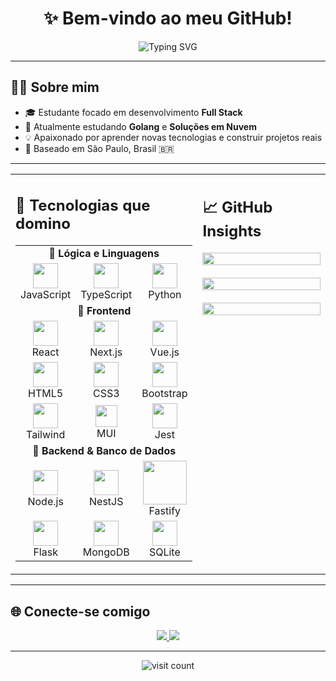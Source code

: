 <!-- Banner -->
<h1 align="center">✨ Bem-vindo ao meu GitHub!</h1>
<p align="center">
  <img src="https://readme-typing-svg.herokuapp.com?font=Fira+Code&weight=500&size=24&duration=3000&pause=1000&color=FFA500&center=true&vCenter=true&width=700&lines=Desenvolvedor+Full+Stack+com+foco+em+Back-end;Experiência+em+JavaScript%2C+TypeScript+e+Python;Atualmente+aprendendo+Go+%F0%9F%94%A5" alt="Typing SVG" />
</p>




---

## 🧑‍💻 Sobre mim

- 🎓 Estudante focado em desenvolvimento **Full Stack**
- 🌱 Atualmente estudando **Golang** e **Soluções em Nuvem**
- 💡 Apaixonado por aprender novas tecnologias e construir projetos reais
- 📍 Baseado em São Paulo, Brasil 🇧🇷

---

<table>
  <tr>
    <!-- Coluna 1: Tecnologias -->
    <td valign="top" width="50%">
      <h2>🚀 Tecnologias que domino</h2>
      <table>
        <tr>
          <td align="center" colspan="3"><strong>🧠 Lógica e Linguagens</strong></td>
        </tr>
        <tr>
          <td align="center"><img src="https://cdn.jsdelivr.net/gh/devicons/devicon/icons/javascript/javascript-original.svg" width="40"/><br/>JavaScript</td>
          <td align="center"><img src="https://cdn.jsdelivr.net/gh/devicons/devicon/icons/typescript/typescript-original.svg" width="40"/><br/>TypeScript</td>
          <td align="center"><img src="https://cdn.jsdelivr.net/gh/devicons/devicon/icons/python/python-original.svg" width="40"/><br/>Python</td>
        </tr>
        <tr>
          <td align="center" colspan="3"><strong>🎨 Frontend</strong></td>
        </tr>
        <tr>
          <td align="center"><img src="https://cdn.jsdelivr.net/gh/devicons/devicon/icons/react/react-original.svg" width="40"/><br/>React</td>
          <td align="center"><img src="https://cdn.jsdelivr.net/gh/devicons/devicon/icons/nextjs/nextjs-original.svg" width="40"/><br/>Next.js</td>
          <td align="center"><img src="https://cdn.jsdelivr.net/gh/devicons/devicon/icons/vuejs/vuejs-original.svg" width="40"/><br/>Vue.js</td>
        </tr>
        <tr>
          <td align="center"><img src="https://cdn.jsdelivr.net/gh/devicons/devicon/icons/html5/html5-original.svg" width="40"/><br/>HTML5</td>
          <td align="center"><img src="https://cdn.jsdelivr.net/gh/devicons/devicon/icons/css3/css3-original.svg" width="40"/><br/>CSS3</td>
          <td align="center"><img src="https://cdn.jsdelivr.net/gh/devicons/devicon/icons/bootstrap/bootstrap-original.svg" width="40"/><br/>Bootstrap</td>
        </tr>
        <tr>
          <td align="center"><img src="https://www.vectorlogo.zone/logos/tailwindcss/tailwindcss-icon.svg" width="40"/><br/>Tailwind</td>
          <td align="center"><img src="https://mui.com/static/logo.png" width="35"/><br/>MUI</td>
          <td align="center"><img src="https://cdn.jsdelivr.net/gh/devicons/devicon/icons/jest/jest-plain.svg" width="40"/><br/>Jest</td>
        </tr>
        <tr>
          <td align="center" colspan="3"><strong>🔧 Backend & Banco de Dados</strong></td>
        </tr>
        <tr>
          <td align="center"><img src="https://cdn.jsdelivr.net/gh/devicons/devicon/icons/nodejs/nodejs-original.svg" width="40"/><br/>Node.js</td>
          <td align="center"><img src="https://nestjs.com/img/logo-small.svg" width="40"/><br/>NestJS</td>
          <td align="center"><img src="https://www.fastify.io/img/fastify_logo_with_name_2x.png" width="70"/><br/>Fastify</td>
        </tr>
        <tr>
          <td align="center"><img src="https://cdn.jsdelivr.net/gh/devicons/devicon/icons/flask/flask-original.svg" width="40"/><br/>Flask</td>
          <td align="center"><img src="https://cdn.jsdelivr.net/gh/devicons/devicon/icons/mongodb/mongodb-original.svg" width="40"/><br/>MongoDB</td>
          <td align="center"><img src="https://cdn.jsdelivr.net/gh/devicons/devicon/icons/sqlite/sqlite-original.svg" width="40"/><br/>SQLite</td>
        </tr>
      </table>
    </td>
    <!-- Coluna 2: GitHub Insights -->
    <td valign="top" width="50%">
      <h2>📈 GitHub Insights</h2>
      <img src="https://github-readme-stats.vercel.app/api?username=williandeitosi&theme=radical&show_icons=true&hide_border=true&border_radius=10" width="100%"/><br/><br/>
      <img src="https://github-readme-streak-stats.herokuapp.com/?user=williandeitosi&theme=radical&hide_border=true&border_radius=10" width="100%"/><br/><br/>
      <img src="https://github-readme-stats.vercel.app/api/top-langs/?username=williandeitosi&layout=compact&theme=radical&hide_border=true&border_radius=10" width="100%"/>
    </td>
  </tr>
</table>

---

## 🌐 Conecte-se comigo

<p align="center">
  <a href="https://www.linkedin.com/in/williangiovaninideitosi/" target="_blank">
    <img src="https://img.shields.io/badge/LinkedIn-%230077B5.svg?style=for-the-badge&logo=linkedin&logoColor=white"/>
  </a>
  <a href="https://www.instagram.com/williandeitosi/" target="_blank">
    <img src="https://img.shields.io/badge/Instagram-%23E4405F.svg?style=for-the-badge&logo=instagram&logoColor=white"/>
  </a>
</p>

---

<p align="center">
  <img src="https://komarev.com/ghpvc/?username=williandeitosi&style=flat-square&color=9A5CB6" alt="visit count"/>
</p>
